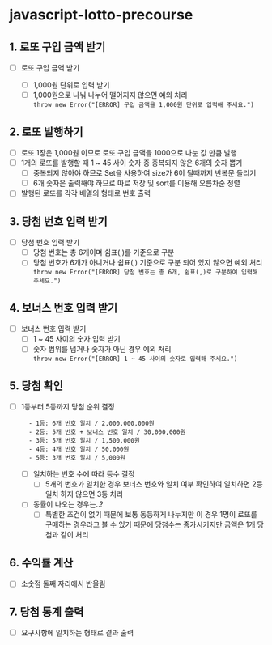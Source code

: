 # javascript-lotto-precourse

## 1. 로또 구입 금액 받기

- [ ] 로또 구입 금액 받기

  - [ ] 1,000원 단위로 입력 받기
  - [ ] 1,000원으로 나눠 나누어 떨어지지 않으면 예외 처리<br />
        `throw new Error("[ERROR] 구입 금액을 1,000원 단위로 입력해 주세요.")`

## 2. 로또 발행하기

- [ ] 로또 1장은 1,000원 이므로 로또 구입 금액을 1000으로 나눈 값 만큼 발행
- [ ] 1개의 로또를 발행할 때 1 ~ 45 사이 숫자 중 중복되지 않은 6개의 숫자 뽑기
  - [ ] 중복되지 않아야 하므로 Set을 사용하여 size가 6이 될때까지 반복문 돌리기
  - [ ] 6개 숫자은 출력해야 하므로 따로 저장 및 sort를 이용해 오름차순 정렬
- [ ] 발행된 로또를 각각 배열의 형태로 번호 출력

## 3. 당첨 번호 입력 받기

- [ ] 당첨 번호 입력 받기
  - [ ] 당첨 번호는 총 6개이며 쉼표(,)를 기준으로 구분
  - [ ] 당첨 번호가 6개가 아니거나 쉽표(,) 기준으로 구분 되어 있지 않으면 예외 처리<br />
        `throw new Error("[ERROR] 당첨 번호는 총 6개, 쉼표(,)로 구분하여 입력해 주세요.")`

## 4. 보너스 번호 입력 받기

- [ ] 보너스 번호 입력 받기
  - [ ] 1 ~ 45 사이의 숫자 입력 받기
  - [ ] 숫자 범위를 넘거나 숫자가 아닌 경우 예외 처리<br />
        `throw new Error("[ERROR] 1 ~ 45 사이의 숫자로 입력해 주세요.")`

## 5. 당첨 확인

- [ ] 1등부터 5등까지 당첨 순위 결정

  ```
  	- 1등: 6개 번호 일치 / 2,000,000,000원
  	- 2등: 5개 번호 + 보너스 번호 일치 / 30,000,000원
  	- 3등: 5개 번호 일치 / 1,500,000원
  	- 4등: 4개 번호 일치 / 50,000원
  	- 5등: 3개 번호 일치 / 5,000원
  ```

  - [ ] 일치하는 번호 수에 따라 등수 결정
    - [ ] 5개의 번호가 일치한 경우 보너스 번호와 일치 여부 확인하여 일치하면 2등 일치 하지 않으면 3등 처리
  - [ ] 동률이 나오는 경우는..?
    - [ ] 특별한 조건이 없기 때문에 보통 동등하게 나누지만 이 경우 1명이 로또를 구매하는 경우라고 볼 수 있기 때문에 당첨수는 증가시키지만 금액은 1개 당첨과 같이 처리

## 6. 수익률 계산

- [ ] 소숫점 둘째 자리에서 반올림

## 7. 당첨 통계 출력

- [ ] 요구사항에 일치하는 형태로 결과 출력

